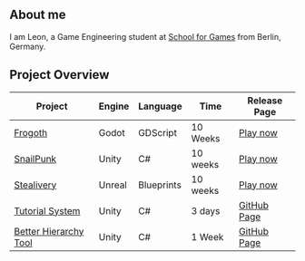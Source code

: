 ## About me
I am Leon, a Game Engineering student at [School for Games](https://www.school4games.net) from Berlin, Germany.


## Project Overview

<div align="center">

  Project | Engine | Language | Time | Release Page
  --- | --- | --- | --- | --- |
  [Frogoth](https://github.com/DerBrotDoktor/Frogoth) | Godot | GDScript | 10 Weeks | [Play now](https://s4g.itch.io/frogoth)
  [SnailPunk](https://github.com/DerBrotDoktor/SnailPunk) | Unity | C# | 10 weeks | [Play now](https://s4g.itch.io/snail-punk)
  [Stealivery](https://github.com/DerBrotDoktor/Stealivery) | Unreal | Blueprints | 10 weeks | [Play now](https://s4g.itch.io/stealivery)
  [Tutorial System](https://github.com/DerBrotDoktor/TutorialSystem) | Unity | C# | 3 days | [GitHub Page](https://github.com/DerBrotDoktor/TutorialSystem)
  [Better Hierarchy Tool](https://github.com/DerBrotDoktor/BetterHierarchy) | Unity | C# | 1 Week | [GitHub Page](https://github.com/DerBrotDoktor/BetterHierarchy)
  
</div>
